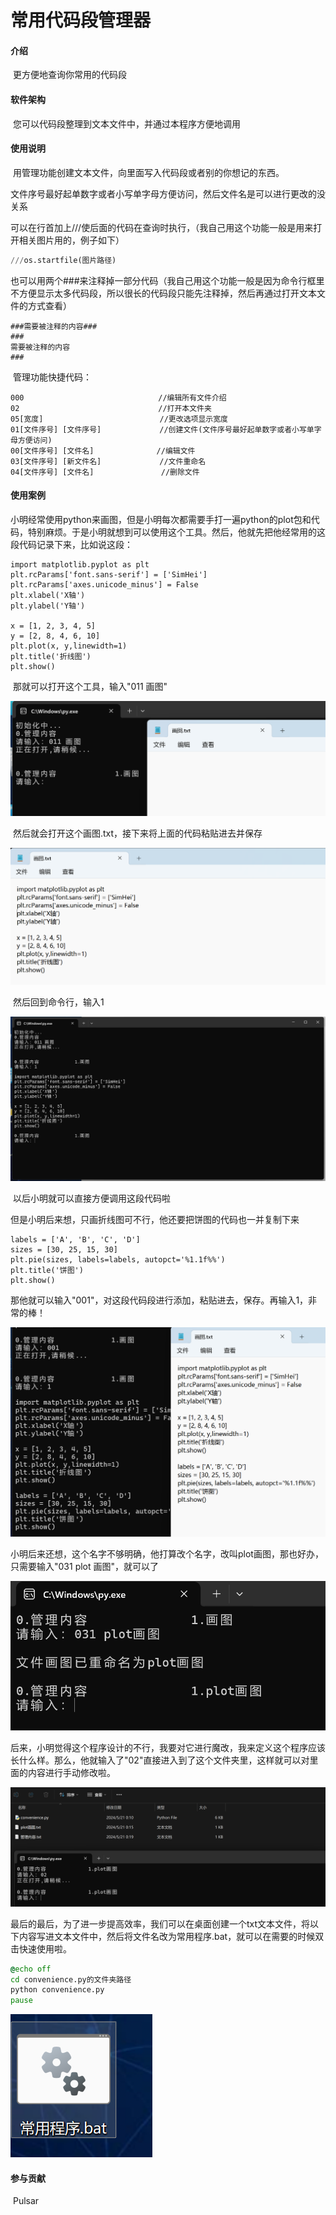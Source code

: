 # 常用代码段管理器

#### 介绍

​	更方便地查询你常用的代码段

#### 软件架构

​	您可以代码段整理到文本文件中，并通过本程序方便地调用

#### 使用说明

​	用管理功能创建文本文件，向里面写入代码段或者别的你想记的东西。

​	文件序号最好起单数字或者小写单字母方便访问，然后文件名是可以进行更改的没关系

​	可以在行首加上///使后面的代码在查询时执行，（我自己用这个功能一般是用来打开相关图片用的，例子如下）	   

```python
///os.startfile(图片路径)
```

​	也可以用两个###来注释掉一部分代码（我自己用这个功能一般是因为命令行框里不方便显示太多代码段，所以很长的代码段只能先注释掉，然后再通过打开文本文件的方式查看）

```
###需要被注释的内容###
###
需要被注释的内容
###
```

​	管理功能快捷代码：

```
000								 //编辑所有文件介绍
02						    	 //打开本文件夹
05[宽度]							//更改选项显示宽度
01[文件序号] [文件序号] 			//创建文件(文件序号最好起单数字或者小写单字母方便访问)
00[文件序号] [文件名]				//编辑文件
03[文件序号] [新文件名]				//文件重命名
04[文件序号] [文件名]			     //删除文件
```

#### 使用案例

​	小明经常使用python来画图，但是小明每次都需要手打一遍python的plot包和代码，特别麻烦。于是小明就想到可以使用这个工具。然后，他就先把他经常用的这段代码记录下来，比如说这段：

```
import matplotlib.pyplot as plt
plt.rcParams['font.sans-serif'] = ['SimHei']
plt.rcParams['axes.unicode_minus'] = False
plt.xlabel('X轴')
plt.ylabel('Y轴')

x = [1, 2, 3, 4, 5] 
y = [2, 8, 4, 6, 10]
plt.plot(x, y,linewidth=1)
plt.title('折线图')
plt.show()
```

​	那就可以打开这个工具，输入"011 画图"

![image-20240521000505262](https://github.com/Pulsar-890/python_code_remeber/blob/main/example_pictures/image-20240521000505262.png)

​	然后就会打开这个画图.txt，接下来将上面的代码粘贴进去并保存

![image-20240521000822021](https://github.com/Pulsar-890/python_code_remeber/blob/main/example_pictures/image-20240521000815295.png)

​	然后回到命令行，输入1

![image-20240521001056431](https://github.com/Pulsar-890/python_code_remeber/blob/main/example_pictures/image-20240521001056431.png)

​	以后小明就可以直接方便调用这段代码啦

​	但是小明后来想，只画折线图可不行，他还要把饼图的代码也一并复制下来

```
labels = ['A', 'B', 'C', 'D']
sizes = [30, 25, 15, 30]
plt.pie(sizes, labels=labels, autopct='%1.1f%%')
plt.title('饼图')
plt.show()
```

​	那他就可以输入"001"，对这段代码段进行添加，粘贴进去，保存。再输入1，非常的棒！

![image-20240521001709655](https://github.com/Pulsar-890/python_code_remeber/blob/main/example_pictures/image-20240521001709655.png)

​	小明后来还想，这个名字不够明确，他打算改个名字，改叫plot画图，那也好办，只需要输入"031 plot 画图"，就可以了

![image-20240521001923478](https://github.com/Pulsar-890/python_code_remeber/blob/main/example_pictures/image-20240521001923478.png)

​	后来，小明觉得这个程序设计的不行，我要对它进行魔改，我来定义这个程序应该长什么样。那么，他就输入了"02"直接进入到了这个文件夹里，这样就可以对里面的内容进行手动修改啦。

![image-20240521002143336](https://github.com/Pulsar-890/python_code_remeber/blob/main/example_pictures/image-20240521002143336.png)

​	最后的最后，为了进一步提高效率，我们可以在桌面创建一个txt文本文件，将以下内容写进文本文件中，然后将文件名改为常用程序.bat，就可以在需要的时候双击快速使用啦。

```bat
@echo off
cd convenience.py的文件夹路径
python convenience.py
pause
```

![image-20240521083522533](https://github.com/Pulsar-890/python_code_remeber/blob/main/example_pictures/image-20240521083522533.png)

#### 参与贡献

​	Pulsar

